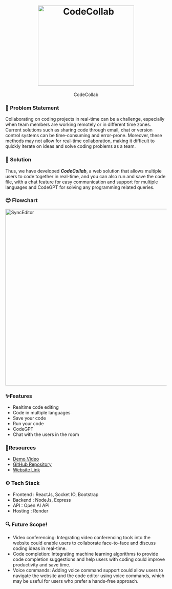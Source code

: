 <h1 align="center">
  <a href="https://github.com/harshilshah99/SyncEditor/">
    <img src="https://user-images.githubusercontent.com/82211574/230750317-13e1e90f-12cd-453c-b1e4-8340debda1a5.jpg" alt="CodeCollab" width="300" height="250">
  </a>
  <br>
</h1>
<div align="center">
  CodeCollab
</div>

### 🤔 Problem Statement
Collaborating on coding projects in real-time can be a challenge, especially when team members are working remotely or in different time zones. Current solutions such as sharing code through email, chat or version control systems can be time-consuming and error-prone. Moreover, these methods may not allow for real-time collaboration, making it difficult to quickly iterate on ideas and solve coding problems as a team. 

### 🚀 Solution
Thus, we have developed ***CodeCollab***, a web solution that allows multiple users to code together in real-time, and you can also run and save the code file, with a chat feature for easy communication and support for multiple languages and CodeGPT for solving any programming related queries.

### 😊 Flowchart
<img src="https://user-images.githubusercontent.com/82211574/230750094-83d6add6-98b4-4408-8c85-0749b310c691.jpg" alt="SyncEditor" width="1000" height="550">

### ✨Features
  - Realtime code editing
  - Code in multiple languages
  - Save your code
  - Run your code
  - CodeGPT
  - Chat with the users in the room
   
###  🤖Resources
- [Demo Video](https://youtu.be/pjoYiG4mrSA)
- [GitHub Repository](https://github.com/harshilshah99/Code-Collab)
- [Website Link](https://code-collab123.onrender.com)

### ⚙️ Tech Stack
- Frontend : ReactJs, Socket IO, Bootstrap
- Backend : NodeJs, Express
- API : Open AI API
- Hosting : Render

### 🔍 Future Scope!
- Video conferencing: Integrating video conferencing tools into the website could enable users to collaborate face-to-face and discuss coding ideas in real-time.
- Code completion: Integrating machine learning algorithms to provide code completion suggestions and help users with coding could improve productivity and save time.
- Voice commands: Adding voice command support could allow users to navigate the website and the code editor using voice commands, which may be useful for users who prefer a hands-free approach.
